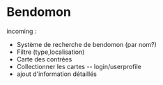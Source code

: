 # Bendomon

incoming :
- Système de recherche de bendomon (par nom?)
- Filtre (type,localisation)
- Carte des contrées
- Collectionner les cartes -- login/userprofile
- ajout d'information détaillés
